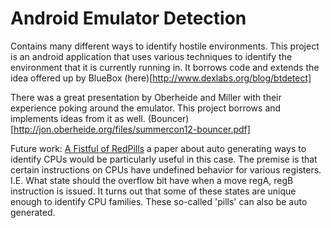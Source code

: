Android Emulator Detection
========================

Contains many different ways to identify hostile environments. This project is an android application that uses various techniques to identify the environment that it is currently running in. 
It borrows code and extends the idea offered up by BlueBox (here)[http://www.dexlabs.org/blog/btdetect]

There was a great presentation by Oberheide and Miller with their experience poking around the emulator. This project borrows and implements ideas from it as well. (Bouncer)[http://jon.oberheide.org/files/summercon12-bouncer.pdf]

Future work:
[A Fistful of RedPills](https://www.usenix.org/legacy/event/woot09/tech/full_papers/paleari.pdf) a paper about auto generating ways to identify CPUs would be particularly useful in this case.  The premise is that certain instructions on CPUs have undefined behavior for various registers.  I.E. What state should the overflow bit have when a move regA, regB instruction is issued.  It turns out that some of these states are unique enough to identify CPU families.  These so-called 'pills' can also be auto generated.
